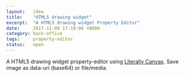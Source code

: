 ```yaml
---
layout:   idea
title:    "HTML5 drawing widget"
excerpt:  "A HTML5 drawing widget Property Editor"
date:     2017-11-09 17:19:00 +0000
category: back-office
tags:     property-editor
status:   open
---
```


A HTML5 drawing widget property-editor using [Literally Canvas](http://literallycanvas.com/). Save image as data-uri (base64) or file/media.
